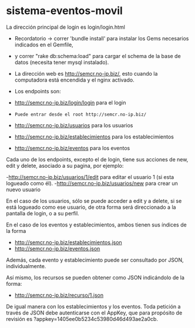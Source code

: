 sistema-eventos-movil
=====================

  La dirección principal de login es
  login/login.html

  - Recordatorio -> correr 'bundle install' para instalar los Gems necesarios indicados en el Gemfile,
  - y correr "rake db:schema:load" para cargar el schema de la base de datos (necesita tener mysql instalado).
  - La dirección web es http://semcr.no-ip.biz/, esto cuando la computadora está encendida y el nginx    activado.


  - Los endpoints son:
  -   http://semcr.no-ip.biz/login/login para el login
  -     Puede entrar desde el root http://semcr.no-ip.biz/
  -   http://semcr.no-ip.biz/usuarios para los usuarios
  -   http://semcr.no-ip.biz/establecimientos para los establecimientos
  -   http://semcr.no-ip.biz/eventos para los eventos
  

  Cada uno de los endpoints, excepto el de login, tiene sus acciones de new, edit y delete, asociado a su pagina, por ejemplo:
  
  -http://semcr.no-ip.biz/usuarios/1/edit    para editar el usuario 1 (si esta logueado como él).
  -http://semcr.no-ip.biz/usuarios/new       para crear un nuevo usuario
  
  En el caso de los usuarios, sólo se puede acceder a edit y a delete, si se está logueado como ese usuario, de otra forma será direccionado a la pantalla de login, o a su perfil.
  
  En el caso de los eventos y establecimientos, ambos tienen sus índices de la forma
  
  - http://semcr.no-ip.biz/establecimientos.json
  - http://semcr.no-ip.biz/eventos.json
  
  Además, cada evento y establecimiento puede ser consultado por JSON, individualmente.

  Así mismo, los recursos se pueden obtener como JSON indicándolo de la forma:
  
   -   http://semcr.no-ip.biz/recurso/1.json
  
  De igual manera con los establecimientos y los eventos.
  Toda petición a través de JSON debe autenticarse con el AppKey, que para propósito de revisión es       ?appkey=1405ee0b5234c53980d46d493ae2a0cb.
  
